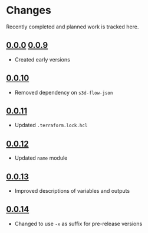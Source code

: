 # Changes
Recently completed and planned work is tracked here.

## [0.0.0](.) [0.0.9](.)
- Created early versions

## [0.0.10](.)
- Removed dependency on `s3d-flow-json`

## [0.0.11](.)
- Updated `.terraform.lock.hcl`

## [0.0.12](.)
- Updated `name` module

## [0.0.13](.)
- Improved descriptions of variables and outputs

## [0.0.14](.)
- Changed to use `-x` as suffix for pre-release versions
